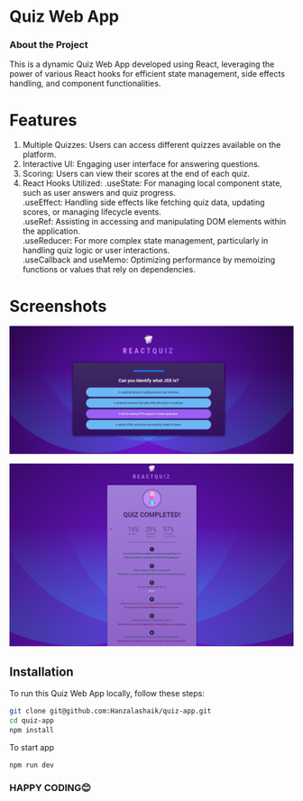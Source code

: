 <h1>Quiz Web App</h1>

### About the Project 
This is a dynamic Quiz Web App developed using React, leveraging the power of various React hooks for efficient state management, side effects handling, and component functionalities.

<h1>Features</h1>

1) Multiple Quizzes: Users can access different quizzes available on the platform.<br>
2) Interactive UI: Engaging user interface for answering questions.<br>
3) Scoring: Users can view their scores at the end of each quiz.<br>
4) React Hooks Utilized:
    .useState: For managing local component state, such as user answers and quiz progress.<br>
    .useEffect: Handling side effects like fetching quiz data, updating scores, or managing lifecycle events.<br>
    .useRef: Assisting in accessing and manipulating DOM elements within the application.<br>
    .useReducer: For more complex state management, particularly in handling quiz logic or user interactions.<br>
    .useCallback and useMemo: Optimizing performance by memoizing functions or values that rely on dependencies.<br>

<h1>Screenshots</h1>

![Image](https://github.com/Hanzalashaik/quiz-app/blob/main/client/public/quiz%20screen.png "Image")

![Image](https://github.com/Hanzalashaik/quiz-app/blob/main/client/public/quiz%20result.png "Image")

## Installation

To run this Quiz Web App locally, follow these steps:

```bash
git clone git@github.com:Hanzalashaik/quiz-app.git
cd quiz-app
npm install
```
To start app

```bash
npm run dev
```

### HAPPY CODING😊